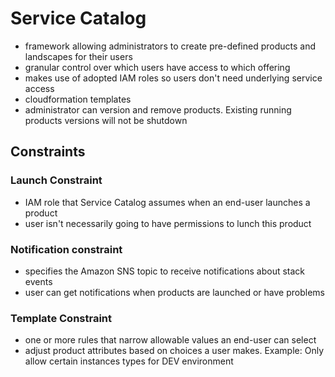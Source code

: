 # Service Catalog
- framework allowing administrators to create pre-defined products and landscapes for their users
- granular control over which users have access to which offering
- makes use of adopted IAM roles so users don't need underlying service access
- cloudformation templates
- administrator can version and remove products. Existing running products versions will not be shutdown

## Constraints
### Launch Constraint
- IAM role that Service Catalog assumes when an end-user launches a product
- user isn't necessarily going to have permissions to lunch this product

### Notification constraint
- specifies the Amazon SNS topic to receive notifications about stack events
- user can get notifications when products are launched or have problems

### Template Constraint
- one or more rules that narrow allowable values an end-user can select
- adjust product attributes based on choices a user makes. Example: Only allow certain instances types for DEV environment

